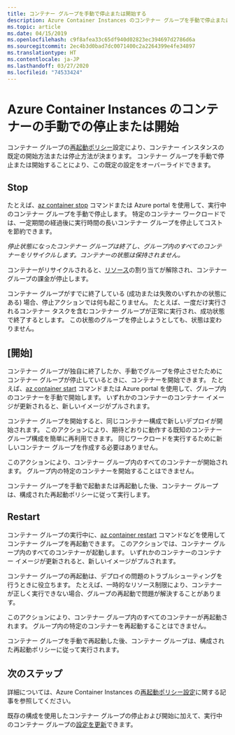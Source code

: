 ```yaml
---
title: コンテナー グループを手動で停止または開始する
description: Azure Container Instances のコンテナー グループを手動で停止または開始する方法について説明します。
ms.topic: article
ms.date: 04/15/2019
ms.openlocfilehash: c9f8afea33c65df940d02823ec394697d2786d6a
ms.sourcegitcommit: 2ec4b3d0bad7dc0071400c2a2264399e4fe34897
ms.translationtype: HT
ms.contentlocale: ja-JP
ms.lasthandoff: 03/27/2020
ms.locfileid: "74533424"
---
```

# <a name="manually-stop-or-start-containers-in-azure-container-instances"></a>Azure Container Instances のコンテナーの手動での停止または開始

コンテナー グループの[再起動ポリシー](container-instances-restart-policy.md)設定により、コンテナー インスタンスの既定の開始方法または停止方法が決まります。 コンテナー グループを手動で停止または開始することにより、この既定の設定をオーバーライドできます。

## <a name="stop"></a>Stop

たとえば、[az container stop][az-container-stop] コマンドまたは Azure portal を使用して、実行中のコンテナー グループを手動で停止します。 特定のコンテナー ワークロードでは、一定期間の経過後に実行時間の長いコンテナー グループを停止してコストを節約できます。 

*停止状態になったコンテナー グループは終了し、グループ内のすべてのコンテナーをリサイクルします。コンテナーの状態は保持されません。*

コンテナーがリサイクルされると、[リソース](container-instances-container-groups.md#resource-allocation)の割り当てが解除され、コンテナー グループの課金が停止します。

コンテナー グループがすでに終了している (成功または失敗のいずれかの状態にある) 場合、停止アクションでは何も起こりません。 たとえば、一度だけ実行されるコンテナー タスクを含むコンテナー グループが正常に実行され、成功状態で終了するとします。 この状態のグループを停止しようとしても、状態は変わりません。 

## <a name="start"></a>[開始]

コンテナー グループが独自に終了したか、手動でグループを停止させたためにコンテナー グループが停止しているときに、コンテナーを開始できます。 たとえば、[az container start][az-container-start] コマンドまたは Azure portal を使用して、グループ内のコンテナーを手動で開始します。 いずれかのコンテナーのコンテナー イメージが更新されると、新しいイメージがプルされます。 

コンテナー グループを開始すると、同じコンテナー構成で新しいデプロイが開始されます。 このアクションにより、期待どおりに動作する既知のコンテナー グループ構成を簡単に再利用できます。 同じワークロードを実行するために新しいコンテナー グループを作成する必要はありません。

このアクションにより、コンテナー グループ内のすべてのコンテナーが開始されます。 グループ内の特定のコンテナーを開始することはできません。

コンテナー グループを手動で起動または再起動した後、コンテナー グループは、構成された再起動ポリシーに従って実行します。
  
## <a name="restart"></a>Restart

コンテナー グループの実行中に、[az container restart][az-container-restart] コマンドなどを使用してコンテナー グループを再起動できます。 このアクションでは、コンテナー グループ内のすべてのコンテナーが起動します。 いずれかのコンテナーのコンテナー イメージが更新されると、新しいイメージがプルされます。 

コンテナー グループの再起動は、デプロイの問題のトラブルシューティングを行うときに役立ちます。 たとえば、一時的なリソース制限により、コンテナーが正しく実行できない場合、グループの再起動で問題が解決することがあります。

このアクションにより、コンテナー グループ内のすべてのコンテナーが再起動されます。 グループ内の特定のコンテナーを再起動することはできません。

コンテナー グループを手動で再起動した後、コンテナー グループは、構成された再起動ポリシーに従って実行されます。

## <a name="next-steps"></a>次のステップ

詳細については、Azure Container Instances の[再起動ポリシー設定](container-instances-restart-policy.md)に関する記事を参照してください。

既存の構成を使用したコンテナー グループの停止および開始に加えて、実行中のコンテナー グループの[設定を更新](container-instances-update.md)できます。

<!-- LINKS - External -->

<!-- LINKS - Internal -->
[az-container-restart]: /cli/azure/container?view=azure-cli-latest#az-container-restart
[az-container-start]: /cli/azure/container?view=azure-cli-latest#az-container-start
[az-container-stop]: /cli/azure/container?view=azure-cli-latest#az-container-stop
